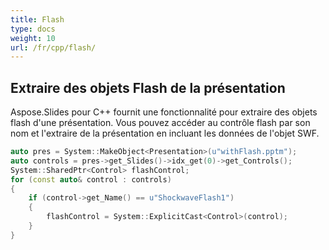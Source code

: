 ```yaml
---
title: Flash
type: docs
weight: 10
url: /fr/cpp/flash/
---
```


## **Extraire des objets Flash de la présentation**
Aspose.Slides pour C++ fournit une fonctionnalité pour extraire des objets flash d'une présentation. Vous pouvez accéder au contrôle flash par son nom et l'extraire de la présentation en incluant les données de l'objet SWF.

``` cpp
auto pres = System::MakeObject<Presentation>(u"withFlash.pptm");
auto controls = pres->get_Slides()->idx_get(0)->get_Controls();
System::SharedPtr<Control> flashControl;
for (const auto& control : controls)
{
    if (control->get_Name() == u"ShockwaveFlash1")
    {
        flashControl = System::ExplicitCast<Control>(control);
    }
}
```